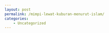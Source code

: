 ```yaml
---
layout: post
permalink: /mimpi-lewat-kuburan-menurut-islam/
categories:
    - Uncategorized
---
```


